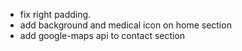 - fix right padding.
- add background and medical icon on home section
- add google-maps api to contact section
